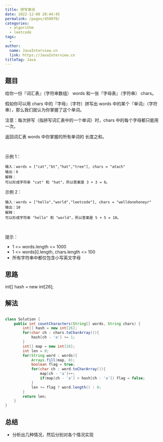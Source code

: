 ```yaml
---
title: 拼写单词
date: 2022-12-08 20:44:45
permalink: /pages/450970/
categories:
  - algorithm
  - leetcode
tags:
  - 
author: 
  name: JavaInterview.cn
  link: https://JavaInterview.cn
titleTag: Java
---
```


## 题目

给你一份『词汇表』（字符串数组） words 和一张『字母表』（字符串） chars。

假如你可以用 chars 中的『字母』（字符）拼写出 words 中的某个『单词』（字符串），那么我们就认为你掌握了这个单词。

注意：每次拼写（指拼写词汇表中的一个单词）时，chars 中的每个字母都只能用一次。

返回词汇表 words 中你掌握的所有单词的 长度之和。

 

示例 1：

    输入：words = ["cat","bt","hat","tree"], chars = "atach"
    输出：6
    解释： 
    可以形成字符串 "cat" 和 "hat"，所以答案是 3 + 3 = 6。
示例 2：

    输入：words = ["hello","world","leetcode"], chars = "welldonehoneyr"
    输出：10
    解释：
    可以形成字符串 "hello" 和 "world"，所以答案是 5 + 5 = 10。
 

提示：

- 1 <= words.length <= 1000
- 1 <= words[i].length, chars.length <= 100
- 所有字符串中都仅包含小写英文字母


## 思路

int[] hash = new int[26];

## 解法
```java

class Solution {
    public int countCharacters(String[] words, String chars) {
        int[] hash = new int[26];
        for(char ch : chars.toCharArray()){
            hash[ch - 'a'] += 1;
        }
        int[] map = new int[26];
        int len = 0;
        for(String word : words){
            Arrays.fill(map, 0);
            boolean flag = true;
            for(char ch : word.toCharArray()){
                map[ch - 'a']++;
                if(map[ch - 'a'] > hash[ch - 'a']) flag = false;
            }
            len += flag ? word.length() : 0;    
        }
        return len;
    }
}
```

## 总结

- 分析出几种情况，然后分别对各个情况实现 
